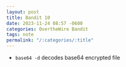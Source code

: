 ```yaml
---
layout: post
title: Bandit 10
date: 2023-11-24 08:57 -0600
categories: OvertheWire Bandit
tags: note
permalink: "/:categories/:title"
---
```


- `base64 -d` decodes base64 encrypted file